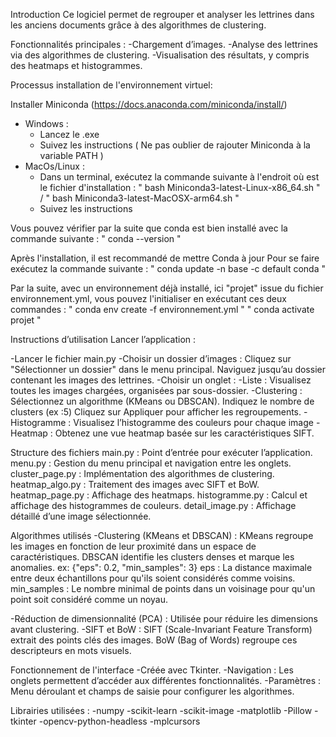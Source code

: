 Introduction
Ce logiciel permet de regrouper et analyser les lettrines dans les anciens documents grâce à des algorithmes de clustering.

Fonctionnalités principales :
-Chargement d’images.
-Analyse des lettrines via des algorithmes de clustering.
-Visualisation des résultats, y compris des heatmaps et histogrammes.

Processus installation de l'environnement virtuel:

Installer Miniconda (https://docs.anaconda.com/miniconda/install/)
- Windows :
    - Lancez le .exe
    - Suivez les instructions 
    ( Ne pas oublier de rajouter Miniconda à la variable PATH )
- MacOs/Linux :
    - Dans un terminal, exécutez la commande suivante à l'endroit où est le fichier d'installation :
        " bash Miniconda3-latest-Linux-x86_64.sh " / " bash Miniconda3-latest-MacOSX-arm64.sh "
    - Suivez les instructions

Vous pouvez vérifier par la suite que conda est bien installé avec la commande suivante :
    " conda --version "

Après l'installation, il est recommandé de mettre Conda à jour
Pour se faire exécutez la commande suivante :
    " conda update -n base -c default conda "

Par la suite, avec un environnement déjà installé, ici "projet" issue du fichier environnement.yml, vous pouvez l'initialiser en exécutant ces deux commandes :
    " conda env create -f environnement.yml " 
    " conda activate projet "

Instructions d’utilisation
Lancer l’application :

-Lancer le fichier main.py
-Choisir un dossier d’images :
Cliquez sur "Sélectionner un dossier" dans le menu principal.
Naviguez jusqu’au dossier contenant les images des lettrines.
-Choisir un onglet :
	-Liste :
		Visualisez toutes les images chargées, organisées par sous-dossier.
	-Clustering :
		Sélectionnez un algorithme (KMeans ou DBSCAN).
Indiquez le nombre de clusters (ex :5)
		Cliquez sur Appliquer pour afficher les regroupements.
	-Histogramme :
		Visualisez l’histogramme des couleurs pour chaque image
	-Heatmap :
		Obtenez une vue heatmap basée sur les caractéristiques SIFT.

Structure des fichiers
main.py : Point d’entrée pour exécuter l’application.
menu.py : Gestion du menu principal et navigation entre les onglets.
cluster_page.py : Implémentation des algorithmes de clustering.
heatmap_algo.py : Traitement des images avec SIFT et BoW.
heatmap_page.py : Affichage des heatmaps.
histogramme.py : Calcul et affichage des histogrammes de couleurs.
detail_image.py : Affichage détaillé d’une image sélectionnée.

Algorithmes utilisés
-Clustering (KMeans et DBSCAN) :
KMeans regroupe les images en fonction de leur proximité dans un espace de caractéristiques.
DBSCAN identifie les clusters denses et marque les anomalies. 
ex: {"eps": 0.2, "min_samples": 3}
eps : La distance maximale entre deux échantillons pour qu'ils soient considérés comme voisins.
min_samples : Le nombre minimal de points dans un voisinage pour qu'un point soit considéré comme un noyau.

-Réduction de dimensionnalité (PCA) :
Utilisée pour réduire les dimensions avant clustering.
-SIFT et BoW :
SIFT (Scale-Invariant Feature Transform) extrait des points clés des images.
BoW (Bag of Words) regroupe ces descripteurs en mots visuels.

Fonctionnement de l'interface
-Créée avec Tkinter.
-Navigation :
Les onglets permettent d’accéder aux différentes fonctionnalités.
-Paramètres :
Menu déroulant et champs de saisie pour configurer les algorithmes.

Librairies utilisées :
-numpy
-scikit-learn
-scikit-image
-matplotlib
-Pillow
-tkinter
-opencv-python-headless
-mplcursors
